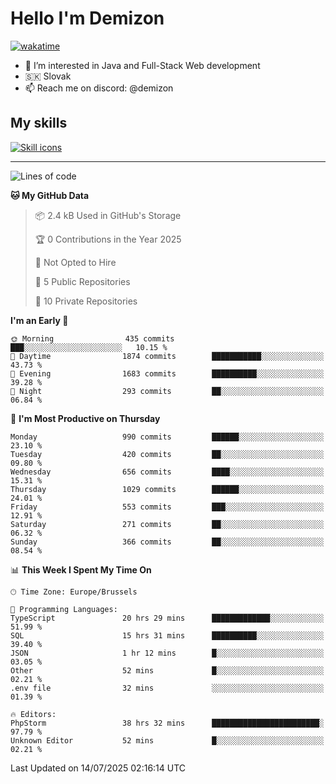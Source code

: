 # Hello I'm Demizon
[![wakatime](https://wakatime.com/badge/user/6ad1949f-d6d7-44f9-9eee-c35e54cc499b.svg)](https://wakatime.com/@6ad1949f-d6d7-44f9-9eee-c35e54cc499b)
- 👀 I’m interested in Java and Full-Stack Web development
- 🇸🇰 Slovak
- 📫 Reach me on discord: @demizon

## My skills
[![Skill icons](https://skillicons.dev/icons?i=java,js,ts,html,css,react,nextjs,tailwind,supabase,py,git,docker,linux,mysql,postgres,mongo&theme=dark)](https://github.com/Demizon3433)

---

<!--START_SECTION:waka-->
![Lines of code](https://img.shields.io/badge/From%20Hello%20World%20I%27ve%20Written-1.3%20million%20lines%20of%20code-blue)

**🐱 My GitHub Data** 

> 📦 2.4 kB Used in GitHub's Storage 
 > 
> 🏆 0 Contributions in the Year 2025
 > 
> 🚫 Not Opted to Hire
 > 
> 📜 5 Public Repositories 
 > 
> 🔑 10 Private Repositories 
 > 
**I'm an Early 🐤** 

```text
🌞 Morning                435 commits         ███░░░░░░░░░░░░░░░░░░░░░░   10.15 % 
🌆 Daytime                1874 commits        ███████████░░░░░░░░░░░░░░   43.73 % 
🌃 Evening                1683 commits        ██████████░░░░░░░░░░░░░░░   39.28 % 
🌙 Night                  293 commits         ██░░░░░░░░░░░░░░░░░░░░░░░   06.84 % 
```
📅 **I'm Most Productive on Thursday** 

```text
Monday                   990 commits         ██████░░░░░░░░░░░░░░░░░░░   23.10 % 
Tuesday                  420 commits         ██░░░░░░░░░░░░░░░░░░░░░░░   09.80 % 
Wednesday                656 commits         ████░░░░░░░░░░░░░░░░░░░░░   15.31 % 
Thursday                 1029 commits        ██████░░░░░░░░░░░░░░░░░░░   24.01 % 
Friday                   553 commits         ███░░░░░░░░░░░░░░░░░░░░░░   12.91 % 
Saturday                 271 commits         ██░░░░░░░░░░░░░░░░░░░░░░░   06.32 % 
Sunday                   366 commits         ██░░░░░░░░░░░░░░░░░░░░░░░   08.54 % 
```


📊 **This Week I Spent My Time On** 

```text
🕑︎ Time Zone: Europe/Brussels

💬 Programming Languages: 
TypeScript               20 hrs 29 mins      █████████████░░░░░░░░░░░░   51.99 % 
SQL                      15 hrs 31 mins      ██████████░░░░░░░░░░░░░░░   39.40 % 
JSON                     1 hr 12 mins        █░░░░░░░░░░░░░░░░░░░░░░░░   03.05 % 
Other                    52 mins             █░░░░░░░░░░░░░░░░░░░░░░░░   02.21 % 
.env file                32 mins             ░░░░░░░░░░░░░░░░░░░░░░░░░   01.39 % 

🔥 Editors: 
PhpStorm                 38 hrs 32 mins      ████████████████████████░   97.79 % 
Unknown Editor           52 mins             █░░░░░░░░░░░░░░░░░░░░░░░░   02.21 % 
```


 Last Updated on 14/07/2025 02:16:14 UTC
<!--END_SECTION:waka-->
